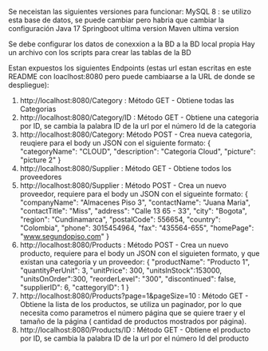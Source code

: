 Se neceistan las siguientes versiones para funcionar:
MySQL 8 : se utilizo esta base de datos, se puede cambiar pero habria que cambiar la configuración
Java 17
Springboot ultima version
Maven ultima version

Se debe configurar los datos de conexxion a la BD a la BD local propia
Hay un archivo con los scripts para crear las tablas de la BD

Estan expuestos los siguientes Endpoints (estas url estan escritas en este README con loaclhost:8080 pero puede cambiaarse a la URL de donde se despliegue):
1. http://localhost:8080/Category  : Método GET - Obtiene todas las Categorias
2. http://localhost:8080/Category/ID  : Método GET - Obtiene una categoria por ID, se cambia la palabra ID de la url por el número Id de la categoria
3. http://localhost:8080/Category: Método POST -  Crea nueva categoria, reuqiere para el body un JSON con el siguiente formato:
    {
        "categoryName": "CLOUD",
        "description": "Categoria Cloud",
        "picture": "picture 2"
    }
4. http://localhost:8080/Supplier : Método GET - Obtiene todos los proveedores
5. http://localhost:8080/Supplier : Método POST - Crea un nuevo proveedor, requiere para el body un JSON con el sigueinte formato:
	{
        "companyName": "Almacenes Piso 3",
        "contactName": "Juana Maria",
        "contactTitle": "Miss",
        "address": "Calle 13 65 - 33",
        "city": "Bogota",
        "region": "Cundinamarca",
        "postalCode": 556654,
        "country": "Colombia",
        "phone": 3015454964,
        "fax": "435564-655",
        "homePage": "www.segundopiso.com"
    }
6. http://localhost:8080/Products : Método POST - Crea un nuevo producto, requiere para el body un JSON con el siguieten formato, y que existan una categoria y un proveedor:
	{
        "productName": "Producto 1",
        "quantityPerUnit": 3,
        "unitPrice": 300,
        "unitsInStock":153000,
        "unitsOnOrder":300,
        "reorderLevel": "300",
        "discontinued": false,
        "supplierID": 6,
        "cattegoryID": 1
    }
7. http://localhost:8080/Products?page=1&pageSize=10 : Método GET - Obtiene la lista de los productos, se utiliza un paginador, por lo que necesita como parametros el número página que se quiere traer y el tamaño de la página ( cantidad de productos mostrados por página).
8. http://localhost:8080/Products/ID : Método GET - Obtiene el producto por ID, se cambia la palabra ID de la url por el número Id del producto
